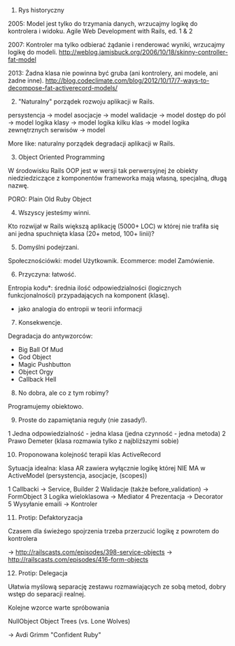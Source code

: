 
1. Rys historyczny

2005: Model jest tylko do trzymania danych, wrzucajmy logikę do kontrolera i widoku.
Agile Web Development with Rails, ed. 1 & 2

2007: Kontroler ma tylko odbierać żądanie i renderować wyniki, wrzucajmy logikę do modeli.
http://weblog.jamisbuck.org/2006/10/18/skinny-controller-fat-model

2013: Żadna klasa nie powinna być gruba (ani kontrolery, ani modele, ani żadne inne).
http://blog.codeclimate.com/blog/2012/10/17/7-ways-to-decompose-fat-activerecord-models/


2. "Naturalny" porządek rozwoju aplikacji w Rails.

persystencja -> model
asocjacje -> model
walidacje -> model
dostęp do pól -> model
logika klasy -> model
logika kilku klas -> model
logika zewnętrznych serwisów -> model

More like: naturalny porządek degradacji aplikacji w Rails.


3. Object Oriented Programming

W środowisku Rails OOP jest w wersji tak perwersyjnej że obiekty niedziedziczące z komponentów frameworka mają własną, specjalną, długą nazwę.

PORO: Plain Old Ruby Object


4. Wszyscy jesteśmy winni.

Kto rozwijał w Rails większą aplikację (5000+ LOC) w której nie trafiła się ani jedna spuchnięta klasa (20+ metod, 100+ linii)?


5. Domyślni podejrzani.

Społecznościówki: model Użytkownik.
Ecommerce: model Zamówienie.


6. Przyczyna: łatwość.

Entropia kodu*: średnia ilość odpowiedzialności (logicznych funkcjonalności) przypadających na komponent (klasę).

* jako analogia do entropii w teorii informacji


7. Konsekwencje.

Degradacja do antywzorców:
- Big Ball Of Mud
- God Object
- Magic Pushbutton
- Object Orgy
- Callback Hell


8. No dobra, ale co z tym robimy?

Programujemy obiektowo.


9. Proste do zapamiętania reguły (nie zasady!).

1 Jedna odpowiedzialność - jedna klasa (jedna czynność - jedna metoda)
2 Prawo Demeter (klasa rozmawia tylko z najbliższymi sobie)


10. Proponowana kolejność terapii klas ActiveRecord

Sytuacja idealna: klasa AR zawiera wyłącznie logikę której NIE MA w ActiveModel (persystencja, asocjacje, (scopes))

1 Callbacki -> Service, Builder
2 Walidacje (także before_validation) -> FormObject
3 Logika wieloklasowa -> Mediator
4 Prezentacja -> Decorator
5 Wysyłanie emaili -> Kontroler


11. Protip: Defaktoryzacja

Czasem dla świeżego spojrzenia trzeba przerzucić logikę z powrotem do kontrolera

-> http://railscasts.com/episodes/398-service-objects
-> http://railscasts.com/episodes/416-form-objects


12. Protip: Delegacja

Ułatwia myślową separację zestawu rozmawiających ze sobą metod, dobry wstęp do separacji realnej.


Kolejne wzorce warte spróbowania

NullObject
Object Trees (vs. Lone Wolves)

-> Avdi Grimm "Confident Ruby"


